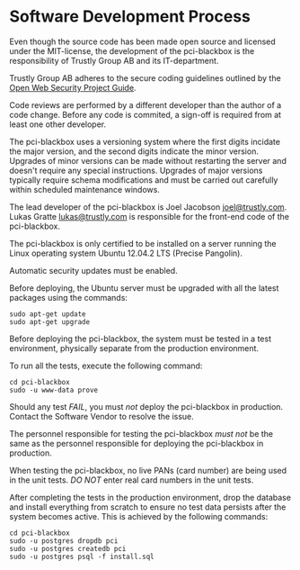 # Software Development Process

Even though the source code has been made open source and licensed under the MIT-license,
the development of the pci-blackbox is the responsibility of Trustly Group AB and its IT-department.

Trustly Group AB adheres to the secure coding guidelines outlined by the [Open Web Security Project Guide](https://www.owasp.org/index.php/Main_Page).

Code reviews are performed by a different developer than the author of a code change.
Before any code is commited, a sign-off is required from at least one other developer.

The pci-blackbox uses a versioning system where the first digits incidate the major version, and the second digits indicate the minor version.
Upgrades of minor versions can be made without restarting the server and doesn't require any special instructions.
Upgrades of major versions typically require schema modifications and must be carried out carefully within scheduled maintenance windows.

The lead developer of the pci-blackbox is Joel Jacobson <joel@trustly.com>.
Lukas Gratte <lukas@trustly.com> is responsible for the front-end code of the pci-blackbox.

The pci-blackbox is only certified to be installed on a server running the Linux operating system Ubuntu 12.04.2 LTS (Precise Pangolin).

Automatic security updates must be enabled.

Before deploying, the Ubuntu server must be upgraded with all the latest packages using the commands:

    sudo apt-get update
    sudo apt-get upgrade

Before deploying the pci-blackbox, the system must be tested in a test environment, physically separate from the production environment.

To run all the tests, execute the following command:

    cd pci-blackbox
    sudo -u www-data prove

Should any test _FAIL_, you must _not_ deploy the pci-blackbox in production. Contact the Software Vendor to resolve the issue.

The personnel responsible for testing the pci-blackbox _must not_ be the same as the personnel responsible for deploying the pci-blackbox in production.

When testing the pci-blackbox, no live PANs (card number) are being used in the unit tests. _DO NOT_ enter real card numbers in the unit tests.

After completing the tests in the production environment, drop the database and install everything from scratch to ensure no test data persists after the system becomes active.
This is achieved by the following commands:

    cd pci-blackbox
    sudo -u postgres dropdb pci
    sudo -u postgres createdb pci
    sudo -u postgres psql -f install.sql




